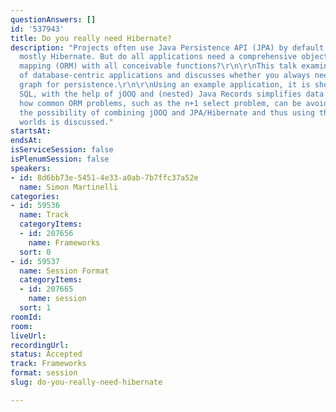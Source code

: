 ```yaml
---
questionAnswers: []
id: '537943'
title: Do you really need Hibernate?
description: "Projects often use Java Persistence API (JPA) by default and, thus,
  mostly Hibernate. But do all applications need a comprehensive object/relational
  mapping (ORM) with all conceivable functions?\r\n\r\nThis talk examines the architecture
  of database-centric applications and discusses whether you always need an object
  graph for persistence.\r\n\r\nUsing an example application, it is shown how pure
  SQL, with the help of jOOQ and (nested) Java Records simplifies data access and
  how common ORM problems, such as the n+1 select problem, can be avoided.\r\nFinally,
  the possibility of combining jOOQ and JPA/Hibernate and thus using the best of both
  worlds is discussed."
startsAt: 
endsAt: 
isServiceSession: false
isPlenumSession: false
speakers:
- id: 8d6bb73e-5451-4e33-a0ab-7b7ffc37a52e
  name: Simon Martinelli
categories:
- id: 59536
  name: Track
  categoryItems:
  - id: 207656
    name: Frameworks
  sort: 0
- id: 59537
  name: Session Format
  categoryItems:
  - id: 207665
    name: session
  sort: 1
roomId: 
room: 
liveUrl: 
recordingUrl: 
status: Accepted
track: Frameworks
format: session
slug: do-you-really-need-hibernate

---
```

